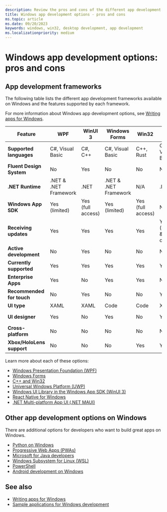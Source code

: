 ```yaml
---
description: Review the pros and cons of the different app development options available on Windows.
title: Windows app development options - pros and cons
ms.topic: article
ms.date: 09/20/2023
keywords: windows, win32, desktop development, app development
ms.localizationpriority: medium
---
```


# Windows app development options: pros and cons

## App development frameworks

The following table lists the different app development frameworks available on Windows and the features supported by each framework.

For more information about Windows app development options, see [Writing apps for Windows](index.md).

| Feature | WPF | WinUI 3 | Windows Forms | Win32 | UWP | React Native | .NET MAUI |
| --- | --- | --- | --- | --- | --- | --- | --- |
| **Supported languages** | C#, Visual Basic | C#, C++ | C#, Visual Basic | C++, Rust | C#, C++, Visual Basic | JavaScript, TypeScript | C# |
| **Fluent Design System** | No | Yes | No | No | No | Yes | Yes |
| **.NET Runtime** | .NET & .NET Framework | .NET | .NET & .NET Framework | N/A | .NET | N/A | .NET |
| **Windows App SDK** | Yes (limited) | Yes (full access) | Yes (limited) | Yes (full access) | No | No | No |
| **Receiving updates** | Yes | Yes | Yes | Yes | Yes (security & bugfix only) | Yes | Yes |
| **Active development** | No | Yes | No | No | No | Yes | Yes |
| **Currently supported** | Yes | Yes | Yes | Yes | Yes | Yes | Yes |
| **Enterprise Apps** | Yes | No | Yes | Yes | No | Yes | No |
| **Recommended for touch** | No | Yes | No | No | Yes | Yes | Yes |
| **UI type** | XAML | XAML | Code | Code | XAML | HTML/CSS | XAML/Code |
| **UI designer** | Yes | No | Yes | No | Yes | No | No (live preview) |
| **Cross-platform** | No | No | No | No | No | Yes | Yes |
| **Xbox/HoloLens support** | No | No | No | Yes | Yes | No | No |

Learn more about each of these options:

- [Windows Presentation Foundation (WPF)](/dotnet/desktop/wpf/)
- [Windows Forms](/dotnet/desktop/winforms/)
- [C++ and Win32](/windows/win32/)
- [Universal Windows Platform (UWP)](/windows/uwp/)
- [Windows UI Library in the Windows App SDK (WinUI 3)](/windows/apps/winui/winui3/)
- [React Native for Windows](/windows/dev-environment/javascript/react-native-for-windows)
- [.NET Multi-platform App UI (.NET MAUI)](/dotnet/maui/)

## Other app development options on Windows

There are additional options for developers who want to build great apps on Windows.

- [Python on Windows](/windows/python/)
- [Progressive Web Apps (PWAs)](/microsoft-edge/progressive-web-apps-chromium/)
- [Microsoft for Java developers](/java/)
- [Windows Subsystem for Linux (WSL)](/windows/wsl/)
- [PowerShell](/powershell/)
- [Android development on Windows](/windows/android/overview)

## See also

- [Writing apps for Windows](index.md)
- [Sample applications for Windows development](samples.md)
